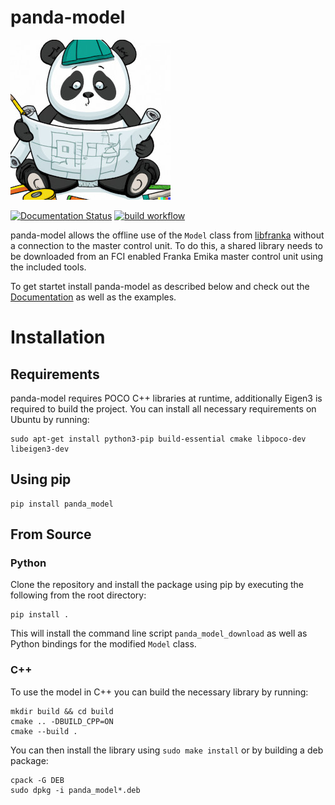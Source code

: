 # panda-model

![robot_model logo](https://raw.githubusercontent.com/JeanElsner/panda_model/main/logo.jpg)

[![Documentation Status](https://readthedocs.org/projects/panda-model/badge/?version=latest)](https://panda-model.readthedocs.io/en/latest/?badge=latest)
[![build workflow](https://github.com/JeanElsner/panda_model/actions/workflows/build.yml/badge.svg)](https://github.com/JeanElsner/panda_model/actions/workflows/build.yml)

panda-model allows the offline use of the `Model` class from [libfranka](https://github.com/frankaemika/libfranka) without a connection to the master control unit. To do this, a shared library needs to be downloaded from an FCI enabled Franka Emika master control unit using the included tools.

To get startet install panda-model as described below and check out the [Documentation](https://panda-model.readthedocs.io) as well as the examples.

# Installation
## Requirements
panda-model requires POCO C++ libraries at runtime, additionally Eigen3 is required to build the project. You can install all necessary requirements on Ubuntu by running:
```
sudo apt-get install python3-pip build-essential cmake libpoco-dev libeigen3-dev
```
## Using pip
```
pip install panda_model
```
## From Source
### Python
Clone the repository and install the package using pip by executing the following from the root directory:
```
pip install .
```
This will install the command line script `panda_model_download` as well as Python bindings for the modified `Model` class.
### C++
To use the model in C++ you can build the necessary library by running:
```
mkdir build && cd build
cmake .. -DBUILD_CPP=ON
cmake --build .
```
You can then install the library using `sudo make install` or by building a deb package:
```
cpack -G DEB
sudo dpkg -i panda_model*.deb
```